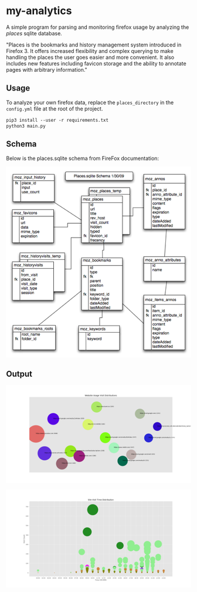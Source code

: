 # my-analytics

A simple program for parsing and monitoring firefox usage by analyzing the *places* sqlite database.

"Places is the bookmarks and history management system introduced in Firefox 3. It offers increased flexibility and complex querying to make handling the places the user goes easier and more convenient. It also includes new features including favicon storage and the ability to annotate pages with arbitrary information."

## Usage

To analyze your own firefox data, replace the `places_directory` in the `config.yml` file at the root of the project.

```
pip3 install --user -r requirements.txt
python3 main.py
```

## Schema

Below is the places.sqlite schema from FireFox documentation:

![schema](assets/places-schema.png)

## Output

![websites](assets/website_distributions.png)

![times](assets/time_distributions.png)